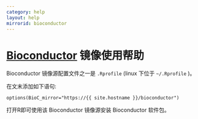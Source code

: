 ```yaml
---
category: help
layout: help
mirrorid: bioconductor
---
```


[Bioconductor](https://www.bioconductor.org) 镜像使用帮助
===================

Bioconductor 镜像源配置文件之一是 `.Rprofile` (linux 下位于 `~/.Rprofile` )。


在文末添加如下语句:

```
options(BioC_mirror="https://{{ site.hostname }}/bioconductor")
```

打开R即可使用该 Bioconductor 镜像源安装 Bioconductor 软件包。
